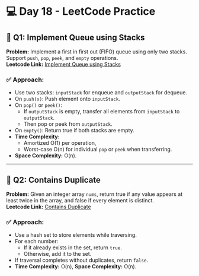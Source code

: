 # 💻 Day 18 - LeetCode Practice

## 🔹 Q1: Implement Queue using Stacks  
**Problem:** Implement a first in first out (FIFO) queue using only two stacks. Support `push`, `pop`, `peek`, and `empty` operations.  
**Leetcode Link:** [Implement Queue using Stacks](https://leetcode.com/problems/implement-queue-using-stacks)

### ✅ Approach:
- Use two stacks: `inputStack` for enqueue and `outputStack` for dequeue.
- On `push(x)`: Push element onto `inputStack`.
- On `pop()` or `peek()`:
  - If `outputStack` is empty, transfer all elements from `inputStack` to `outputStack`.
  - Then pop or peek from `outputStack`.
- On `empty()`: Return true if both stacks are empty.
- **Time Complexity:**  
  - Amortized O(1) per operation,  
  - Worst-case O(n) for individual `pop` or `peek` when transferring.
- **Space Complexity:** O(n).

---

## 🔹 Q2: Contains Duplicate  
**Problem:** Given an integer array `nums`, return true if any value appears at least twice in the array, and false if every element is distinct.  
**Leetcode Link:** [Contains Duplicate](https://leetcode.com/problems/contains-duplicate)

### ✅ Approach:
- Use a hash set to store elements while traversing.
- For each number:
  - If it already exists in the set, return `true`.
  - Otherwise, add it to the set.
- If traversal completes without duplicates, return `false`.
- **Time Complexity:** O(n), **Space Complexity:** O(n).

